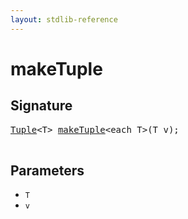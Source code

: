 ```yaml
---
layout: stdlib-reference
---
```


# makeTuple

## Signature 

<pre>
<a href="/stdlib-reference/types/Tuple/index" class="code_type">Tuple</a>&lt;T&gt; <a href="/stdlib-reference/global-decls/makeTuple">makeTuple</a>&lt;<span class="code_keyword">each</span> T&gt;(T <span class='code_param'>v</span>);

</pre>

## Parameters

* `T`
* `v`

